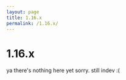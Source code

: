 ```yaml
---
layout: page
title: 1.16.x
permalink: /1.16.x/
---
```


# 1.16.x

ya there's nothing here yet sorry. still indev :(
